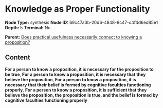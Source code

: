 # Knowledge as Proper Functionality

**Node Type:** synthesis
**Node ID:** 69c47a3b-20d6-4848-8c47-c4f4d6ed85e1
**Depth:** 5
**Terminal:** No

**Parent:** [Does practical usefulness necessarily connect to knowing a proposition?](does-practical-usefulness-necessarily-connect-to-knowing-a-proposition-antithesis-c815af6a-b16f-40b4-886b-ef1943f1de4a.md)

## Content

**For a person to know a proposition, it is necessary for the proposition to be true**, **For a person to know a proposition, it is necessary that they believe the proposition**, **For a person to know a proposition, it is necessary that their belief is formed by cognitive faculties functioning properly**, **For a person to know a proposition, it is sufficient that they believe the proposition, the proposition is true, and the belief is formed by cognitive faculties functioning properly**
